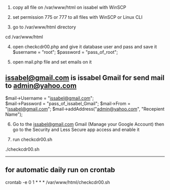 1. copy all file on /var/www/html on issabel with WinSCP

2. set permission 775 or 777 to all files with WinSCP or Linux CLI

3. go to /var/www/html directory

cd /var/www/html

4. open checkcdr00.php and give it database user and pass and save it
$username = "root";
$password = "pass_of_root";

5. open mail.php file and set emails on it
## issabel@gmail.com is issabel Gmail for send mail to admin@yahoo.com
$mail->Username = "issabel@gmail.com";                 
$mail->Password = "pass_of_issabel_Gmail";
$mail->From = "issabel@gmail.com";
$mail->addAddress("admin@yahoo.com", "Recepient Name");

6. Go to the issabel@gmail.com Gmail (Manage your Google Account) then go to the Security and Less Secure app access and enable it

7. run checkcdr00.sh

./checkcdr00.sh

--------------------------------------
## for automatic daily run on crontab


crontab -e
0 1 * * * /var/www/html/checkcdr00.sh
